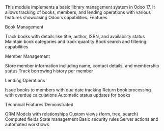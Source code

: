 This module implements a basic library management system in Odoo 17. It allows tracking of books, members, and lending operations with various features showcasing Odoo's capabilities.
Features

Book Management

Track books with details like title, author, ISBN, and availability status
Maintain book categories and track quantity
Book search and filtering capabilities


Member Management

Store member information including name, contact details, and membership status
Track borrowing history per member


Lending Operations

Issue books to members with due date tracking
Return book processing with overdue calculations
Automatic status updates for books



Technical Features Demonstrated

ORM Models with relationships
Custom views (form, tree, search)
Computed fields
State management
Basic security rules
Server actions and automated workflows

